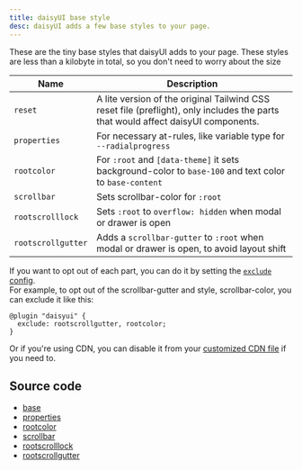 ```yaml
---
title: daisyUI base style
desc: daisyUI adds a few base styles to your page.
---
```


<script>
  import Translate from "$components/Translate.svelte"
</script>

These are the tiny base styles that daisyUI adds to your page. These styles are less than a kilobyte in total, so you don't need to worry about the size

| Name               | Description                                                                                                                       |
|--------------------|-----------------------------------------------------------------------------------------------------------------------------------|
| `reset`            | A lite version of the original Tailwind CSS reset file (preflight), only includes the parts that would affect daisyUI components. |
| `properties`       | For necessary at-rules, like variable type for `--radialprogress`                                                                 |
| `rootcolor`        | For `:root` and `[data-theme]` it sets background-color to `base-100` and text color to `base-content`                            |
| `scrollbar`        | Sets scrollbar-color for `:root`                                                                                                  |
| `rootscrolllock`   | Sets `:root` to `overflow: hidden` when modal or drawer is open                                                                   |
| `rootscrollgutter` | Adds a `scrollbar-gutter` to `:root` when modal or drawer is open, to avoid layout shift                                          |

If you want to opt out of each part, you can do it by setting the [`exclude` config](/docs/config/#exclude).  
For example, to opt out of the scrollbar-gutter and style, scrollbar-color, you can exclude it like this:

```postcss
@plugin "daisyui" {
  exclude: rootscrollgutter, rootcolor;
}
```

Or if you're using CDN, you can disable it from your [customized CDN file](/docs/cdn/) if you need to.

## Source code
- [base](https://github.com/saadeghi/daisyui/blob/master/packages/daisyui/src/base/reset.css)
- [properties](https://github.com/saadeghi/daisyui/blob/master/packages/daisyui/src/base/properties.css)
- [rootcolor](https://github.com/saadeghi/daisyui/blob/master/packages/daisyui/src/base/rootcolor.css)
- [scrollbar](https://github.com/saadeghi/daisyui/blob/master/packages/daisyui/src/base/scrollbar.css)
- [rootscrolllock](https://github.com/saadeghi/daisyui/blob/master/packages/daisyui/src/base/rootscrolllock.css)
- [rootscrollgutter](https://github.com/saadeghi/daisyui/blob/master/packages/daisyui/src/base/scollbargutter.css)
